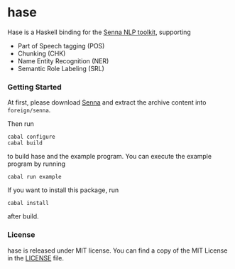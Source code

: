 # hase

Hase is a Haskell binding for the [Senna NLP toolkit](http://ronan.collobert.com/senna),
supporting

  * Part of Speech tagging (POS)
  * Chunking (CHK)
  * Name Entity Recognition (NER)
  * Semantic Role Labeling (SRL)

### Getting Started

At first, please download [Senna](http://ronan.collobert.com/senna) and extract the
archive content into `foreign/senna`.

Then run

    cabal configure
    cabal build

to build hase and the example program. You can execute the example program
by running

    cabal run example

If you want to install this package, run

    cabal install

after build.

### License

hase is released under MIT license.
You can find a copy of the MIT License in the [LICENSE](./LICENSE) file.
